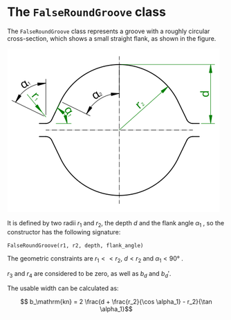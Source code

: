 # The `FalseRoundGroove` class

The `FalseRoundGroove` class represents a groove with a roughly circular cross-section, which shows a small straight flank, as shown in the figure.

![false round groove geometry](false_round.svg)

It is defined by two radii $`r_1`$ and $`r_2`$, the depth $`d`$ and the flank angle $`\alpha_1`$ , so the constructor has the following signature:

    FalseRoundGroove(r1, r2, depth, flank_angle)

The geometric constraints are $`r_1 << r_2`$, $`d < r_2`$ and $`\alpha_1 < 90°`$ .

$`r_3`$ and $`r_4`$ are considered to be zero, as well as $`b_d`$ and $`b_d'`$.

The usable width can be calculated as:

```math
    b_\mathrm{kn} = 2 \frac{d + \frac{r_2}{\cos \alpha_1} - r_2}{\tan \alpha_1}
```

